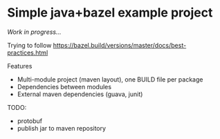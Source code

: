 # Simple java+bazel example project
*Work in progress...*

Trying to follow https://bazel.build/versions/master/docs/best-practices.html

Features
- Multi-module project (maven layout), one BUILD file per package
- Dependencies between modules
- External maven dependencies (guava, junit)

TODO:
- protobuf
- publish jar to maven repository
